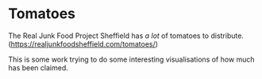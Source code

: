 # Tomatoes

The Real Junk Food Project Sheffield has *a lot* of tomatoes to distribute. (https://realjunkfoodsheffield.com/tomatoes/)

This is some work trying to do some interesting visualisations of how much has been claimed.